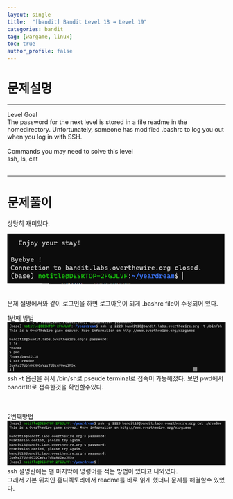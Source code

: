 ```yaml
---
layout: single
title:  "[bandit] Bandit Level 18 → Level 19"
categories: bandit
tag: [wargame, linux]
toc: true
author_profile: false
---
```



# 문제설명
<hr size=10 noshade>
Level Goal<br/>
The password for the next level is stored in a file readme in the homedirectory. Unfortunately, someone has modified .bashrc to log you out when you log in with SSH.<br/>
<br/>
Commands you may need to solve this level<br/>
ssh, ls, cat<br/>
<br/>


<hr size=10 noshade>

# 문제풀이


<p>상당히 재미있다.<br/></p>
<img src="../../images/2022-01-26/bandit19-1.PNG">
<p><br/>문제 설명에서와 같이 로그인을 하면 로그아웃이 되게 .bashrc file이 수정되어 있다.<br/></p>


<p>1번째 방법<br/>
<img src="../../images/2022-01-26/bandit19-2.PNG"><br/>ssh -t 옵션을 줘서 /bin/sh로 pseude terminal로 접속이 가능해졌다. 보면 pwd에서 bandit18로 접속한것을 확인할수있다.<br/><br/><br/></p>
<p>2번째방법
<img src="../../images/2022-01-26/bandit19-3.PNG"><br/>ssh 설명란에는 맨 마지막에 명령어를 적는 방법이 있다고 나와있다. <br/>그래서 기본 위치인 홈디렉토리에서 readme를 바로 읽게 했더니 문제를 해결할수 있었다.</p>



